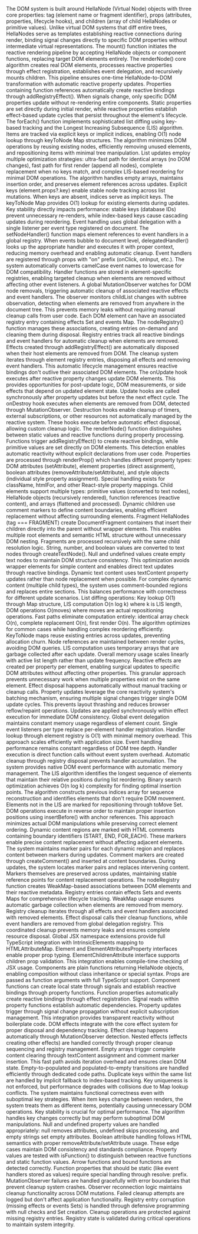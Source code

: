 <technical-internals>
  <core-architecture>
    <reactive-rendering-system>
      <hellanode-architecture>
        The DOM system is built around HellaNode (Virtual Node) objects
        with three core properties: tag (element name or fragment identifier), props (attributes, properties, lifecycle hooks), and children (array of child HellaNodes or primitive values). Unlike virtual DOM systems that diff entire trees, HellaNodes serve as templates establishing reactive connections during render, binding signal changes directly to specific DOM properties without intermediate virtual representations.
      </hellanode-architecture>
      <mount-pipeline>
        The mount() function initiates the reactive rendering pipeline by accepting HellaNode objects or component functions, replacing target DOM elements entirely. The renderNode() core algorithm creates real DOM elements, processes reactive properties through effect registration, establishes event delegation, and recursively mounts children. This pipeline ensures one-time HellaNode-to-DOM transformation with automatic reactive property updates.
      </mount-pipeline>
      <reactive-property-binding>
        Properties containing function references automatically create reactive bindings through addRegistryEffect(). When signals change, only specific DOM properties update without re-rendering entire components. Static properties are set directly during initial render, while reactive properties establish effect-based update cycles that persist throughout the element's lifecycle.
      </reactive-property-binding>
    </reactive-rendering-system>
    <list-rendering-engine>
      <foreach-algorithm>
        The forEach() function implements sophisticated list diffing using key-based tracking and the Longest Increasing Subsequence (LIS) algorithm. Items are tracked via explicit keys or implicit indices, enabling O(1) node lookup through keyToNode Map structures. The algorithm minimizes DOM operations by reusing existing nodes, efficiently removing unused elements, and repositioning items with minimal tree manipulation.
      </foreach-algorithm>
      <diffing-strategies>
        List updates employ multiple optimization strategies: ultra-fast path for identical arrays (no DOM changes), fast path for first render (append all nodes), complete replacement when no keys match, and complex LIS-based reordering for minimal DOM operations. The algorithm handles empty arrays, maintains insertion order, and preserves element references across updates.
      </diffing-strategies>
      <key-based-optimization>
        Explicit keys (element.props?.key) enable stable node tracking across list mutations. When keys are absent, indices serve as implicit keys. The keyToNode Map provides O(1) lookup for existing elements during updates. Key stability directly impacts performance: stable keys (database IDs) prevent unnecessary re-renders, while index-based keys cause cascading updates during reordering.
      </key-based-optimization>
    </list-rendering-engine>
    <event-system>
      <global-delegation>
        Event handling uses global delegation with a single listener per event type registered on document. The setNodeHandler() function maps element references to event handlers in a global registry. When events bubble to document level, delegatedHandler() looks up the appropriate handler and executes it with proper context, reducing memory overhead and enabling automatic cleanup.
      </global-delegation>
      <handler-registration>
        Event handlers are registered through props with "on" prefix (onClick, onInput, etc.). The system automatically converts camelCase event names to lowercase for DOM compatibility. Handler functions are stored in element-specific registries, enabling targeted cleanup when elements are removed without affecting other event listeners.
      </handler-registration>
    </event-system>
  </core-architecture>
  <memory-management>
    <automatic-cleanup-system>
      <mutation-observer-integration>
        A global MutationObserver watches for DOM node removals, triggering automatic cleanup of associated reactive effects and event handlers. The observer monitors childList changes with subtree observation, detecting when elements are removed from anywhere in the document tree. This prevents memory leaks without requiring manual cleanup calls from user code.
      </mutation-observer-integration>
      <node-registry-architecture>
        Each DOM element can have an associated registry entry containing effects Set and events Map. The nodeRegistry() function manages these associations, creating entries on-demand and cleaning them during disposal. Registry entries track all reactive bindings and event handlers for automatic cleanup when elements are removed.
      </node-registry-architecture>
      <effect-lifecycle-management>
        Effects created through addRegistryEffect() are automatically disposed when their host elements are removed from DOM. The cleanup system iterates through element registry entries, disposing all effects and removing event handlers. This automatic lifecycle management ensures reactive bindings don't outlive their associated DOM elements.
      </effect-lifecycle-management>
    </automatic-cleanup-system>
    <lifecycle-hooks>
      <update-lifecycle>
        The onUpdate hook executes after reactive property changes update DOM elements. This provides opportunities for post-update logic, DOM measurements, or side effects that depend on updated element state. Update hooks are called synchronously after property updates but before the next effect cycle.
      </update-lifecycle>
      <destruction-lifecycle>
        The onDestroy hook executes when elements are removed from DOM, detected through MutationObserver. Destruction hooks enable cleanup of timers, external subscriptions, or other resources not automatically managed by the reactive system. These hooks execute before automatic effect disposal, allowing custom cleanup logic.
      </destruction-lifecycle>
    </lifecycle-hooks>
  </memory-management>
  <rendering-algorithms>
    <property-resolution>
      <reactive-vs-static-detection>
        The renderNode() function distinguishes between static values and reactive functions during property processing. Functions trigger addRegistryEffect() to create reactive bindings, while primitive values are set directly on DOM elements. This detection enables automatic reactivity without explicit declarations from user code.
      </reactive-vs-static-detection>
      <property-application-pipeline>
        Properties are processed through renderProp() which handles different property types: DOM attributes (setAttribute), element properties (direct assignment), boolean attributes (removeAttribute/setAttribute), and style objects (individual style property assignment). Special handling exists for className, htmlFor, and other React-style property mappings.
      </property-application-pipeline>
    </property-resolution>
    <child-resolution>
      <dynamic-content-handling>
        Child elements support multiple types: primitive values (converted to text nodes), HellaNode objects (recursively rendered), function references (reactive content), and arrays (flattened and processed). Dynamic children use comment markers to define content boundaries, enabling efficient replacement without affecting surrounding elements.
      </dynamic-content-handling>
      <fragment-processing>
        Fragment HellaNodes (tag === FRAGMENT) create DocumentFragment containers that insert their children directly into the parent without wrapper elements. This enables multiple root elements and semantic HTML structure without unnecessary DOM nesting. Fragments are processed recursively with the same child resolution logic.
      </fragment-processing>
    </child-resolution>
    <text-node-optimization>
      <primitive-value-handling>
        String, number, and boolean values are converted to text nodes through createTextNode(). Null and undefined values create empty text nodes to maintain DOM structure consistency. This optimization avoids wrapper elements for simple content and enables direct text updates through reactive bindings.
      </primitive-value-handling>
      <content-replacement-strategy>
        Dynamic text content uses textContent property updates rather than node replacement when possible. For complex dynamic content (multiple child types), the system uses comment-bounded regions and replaces entire sections. This balances performance with correctness for different update scenarios.
      </content-replacement-strategy>
    </text-node-optimization>
  </rendering-algorithms>
  <performance-optimizations>
    <list-diffing-complexity>
      <computational-analysis>
        List diffing operations: Key lookup O(1) through Map structure, LIS computation O(n log k) where k is LIS length, DOM operations O(moves) where moves are actual repositioning operations. Fast paths eliminate computation entirely: identical array check O(n), complete replacement O(n), first render O(n). The algorithm optimizes for common cases while handling complex reordering efficiently.
      </computational-analysis>
      <memory-patterns>
        KeyToNode maps reuse existing entries across updates, preventing allocation churn. Node references are maintained between render cycles, avoiding DOM queries. LIS computation uses temporary arrays that are garbage collected after each update. Overall memory usage scales linearly with active list length rather than update frequency.
      </memory-patterns>
    </list-diffing-complexity>
    <reactive-binding-efficiency>
      <effect-granularity>
        Reactive effects are created per property per element, enabling surgical updates to specific DOM attributes without affecting other properties. This granular approach prevents unnecessary work when multiple properties exist on the same element. Effect disposal happens automatically without manual tracking or cleanup calls.
      </effect-granularity>
      <update-batching>
        Property updates leverage the core reactivity system's batching mechanism, ensuring multiple signal changes trigger single DOM update cycles. This prevents layout thrashing and reduces browser reflow/repaint operations. Updates are applied synchronously within effect execution for immediate DOM consistency.
      </update-batching>
    </reactive-binding-efficiency>
    <event-delegation-benefits>
      <memory-footprint-reduction>
        Global event delegation maintains constant memory usage regardless of element count. Single event listeners per type replace per-element handler registration. Handler lookup through element registry is O(1) with minimal memory overhead. This approach scales efficiently with application size.
      </memory-footprint-reduction>
      <performance-characteristics>
        Event handling performance remains constant regardless of DOM tree depth. Handler execution is direct function calls without event system overhead. Automatic cleanup through registry disposal prevents handler accumulation. The system provides native DOM event performance with automatic memory management.
      </performance-characteristics>
    </event-delegation-benefits>
  </performance-optimizations>
  <advanced-algorithms>
    <longest-increasing-subsequence>
      <algorithm-implementation>
        The LIS algorithm identifies the longest sequence of elements that maintain their relative positions during list reordering. Binary search optimization achieves O(n log k) complexity for finding optimal insertion points. The algorithm constructs previous indices array for sequence reconstruction and identifies elements that don't require DOM movement.
      </algorithm-implementation>
      <dom-movement-minimization>
        Elements not in the LIS are marked for repositioning through toMove Set. DOM operations execute in reverse order to maintain proper insertion positions using insertBefore() with anchor references. This approach minimizes actual DOM manipulations while preserving correct element ordering.
      </dom-movement-minimization>
    </longest-increasing-subsequence>
    <comment-marker-system>
      <dynamic-content-boundaries>
        Dynamic content regions are marked with HTML comments containing boundary identifiers (START, END, FOR_EACH). These markers enable precise content replacement without affecting adjacent elements. The system maintains marker pairs for each dynamic region and replaces content between markers during updates.
      </dynamic-content-boundaries>
      <marker-management>
        Comment markers are created through createComment() and inserted at content boundaries. During updates, the system locates marker pairs and replaces intervening content. Markers themselves are preserved across updates, maintaining stable reference points for content replacement operations.
      </marker-management>
    </comment-marker-system>
    <registry-architecture>
      <element-association-mapping>
        The nodeRegistry function creates WeakMap-based associations between DOM elements and their reactive metadata. Registry entries contain effects Sets and events Maps for comprehensive lifecycle tracking. WeakMap usage ensures automatic garbage collection when elements are removed from memory.
      </element-association-mapping>
      <cleanup-coordination>
        Registry cleanup iterates through all effects and event handlers associated with removed elements. Effect disposal calls their cleanup functions, while event handlers are removed from global delegation registry. This coordinated cleanup prevents memory leaks and ensures complete resource disposal.
      </cleanup-coordination>
    </registry-architecture>
  </advanced-algorithms>
  <integration-patterns>
    <jsx-compatibility>
      <type-system-integration>
        Global JSX namespace extensions provide full TypeScript integration with IntrinsicElements mapping to HTMLAttributeMap. Element and ElementAttributesProperty interfaces enable proper prop typing. ElementChildrenAttribute interface supports children prop validation. This integration enables compile-time checking of JSX usage.
      </type-system-integration>
      <component-function-pattern>
        Components are plain functions returning HellaNode objects, enabling composition without class inheritance or special syntax. Props are passed as function arguments with full TypeScript support. Component functions can create local state through signals and establish reactive bindings through property functions.
      </component-function-pattern>
    </jsx-compatibility>
    <reactive-system-integration>
      <signal-binding-automation>
        Function properties automatically create reactive bindings through effect registration. Signal reads within property functions establish automatic dependencies. Property updates trigger through signal change propagation without explicit subscription management. This integration provides transparent reactivity without boilerplate code.
      </signal-binding-automation>
      <effect-lifecycle-coordination>
        DOM effects integrate with the core effect system for proper disposal and dependency tracking. Effect cleanup happens automatically through MutationObserver detection. Nested effects (effects creating other effects) are handled correctly through proper cleanup sequencing and registry management.
      </effect-lifecycle-coordination>
    </reactive-system-integration>
  </integration-patterns>
  <edge-case-handling>
    <list-update-scenarios>
      <empty-array-handling>
        Empty arrays trigger complete content clearing through textContent assignment and comment marker insertion. This fast path avoids iteration overhead and ensures clean DOM state. Empty-to-populated and populated-to-empty transitions are handled efficiently through dedicated code paths.
      </empty-array-handling>
      <key-collision-management>
        Duplicate keys within the same list are handled by implicit fallback to index-based tracking. Key uniqueness is not enforced, but performance degrades with collisions due to Map lookup conflicts. The system maintains functional correctness even with suboptimal key strategies.
      </key-collision-management>
      <dynamic-key-changes>
        When item keys change between renders, the system treats them as different items, potentially causing unnecessary DOM operations. Key stability is crucial for optimal performance. The algorithm handles key changes correctly but may perform suboptimal DOM manipulations.
      </dynamic-key-changes>
    </list-update-scenarios>
    <property-edge-cases>
      <null-undefined-handling>
        Null and undefined property values are handled appropriately:
        null removes attributes, undefined skips processing, and empty strings set empty attributes. Boolean attribute handling follows HTML semantics with proper removeAttribute/setAttribute usage. These edge cases maintain DOM consistency and standards compliance.
      </null-undefined-handling>
      <function-vs-value-disambiguation>
        Property values are tested with isFunction() to distinguish between reactive functions and static function values. Arrow functions and bound functions are detected correctly. Function properties that should be static (like event handlers stored as values) require special handling through resolve: prefix.
      </function-vs-value-disambiguation>
    </property-edge-cases>
    <cleanup-error-handling>
      <observer-failure-recovery>
        MutationObserver failures are handled gracefully with error boundaries that prevent cleanup system crashes. Observer reconnection logic maintains cleanup functionality across DOM mutations. Failed cleanup attempts are logged but don't affect application functionality.
      </observer-failure-recovery>
      <registry-corruption-protection>
        Registry entry corruption (missing effects or events Sets) is handled through defensive programming with null checks and Set creation. Cleanup operations are protected against missing registry entries. Registry state is validated during critical operations to maintain system integrity.
      </registry-corruption-protection>
    </cleanup-error-handling>
  </edge-case-handling>
</technical-internals>